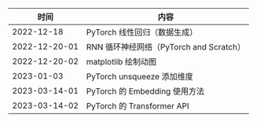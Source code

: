 | 时间          | 内容                                    |
| ------------- | --------------------------------------- |
| 2022-12-18    | PyTorch 线性回归（数据生成）            |
| 2022-12-20-01 | RNN 循环神经网络（PyTorch and Scratch） |
| 2022-12-20-02 | matplotlib 绘制动图                     |
| 2023-01-03    | PyTorch unsqueeze 添加维度              |
| 2023-03-14-01 | PyTorch 的 Embedding 使用方法           |
| 2023-03-14-02 | PyTorch 的 Transformer API              |

